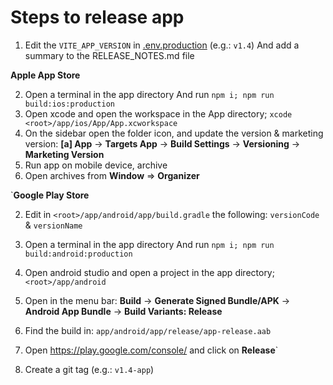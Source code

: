 # Steps to release app

1. Edit the `VITE_APP_VERSION` in [.env.production](/.env.production) (e.g.: `v1.4`)
   And add a summary to the RELEASE_NOTES.md file

**Apple App Store**

2. Open a terminal in the app directory
   And run `npm i; npm run build:ios:production`
3. Open xcode and open the workspace in the App directory;
   `xcode <root>/app/ios/App/App.xcworkspace`
4. On the sidebar open the folder icon, and update the version & marketing version:
   **[a] App**
   -> **Targets App**
   -> **Build Settings**
   -> **Versioning**
   -> **Marketing Version**
5. Run app on mobile device, archive
6. Open archives from **Window** => **Organizer**

`**Google Play Store**

2. Edit in `<root>/app/android/app/build.gradle` the following: `versionCode` & `versionName`
3. Open a terminal in the app directory
   And run `npm i; npm run build:android:production`
4. Open android studio and open a project in the app directory;
   `<root>/app/android`
5. Open in the menu bar:
   **Build**
   -> **Generate Signed Bundle/APK**
   -> **Android App Bundle**
   -> **Build Variants: Release**
6. Find the build in: `app/android/app/release/app-release.aab`
7. Open <https://play.google.com/console/> and click on **Release**`

8. Create a git tag (e.g.: `v1.4-app`)
